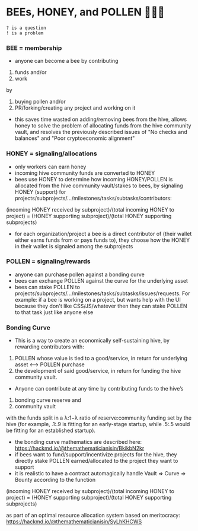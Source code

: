 # BEEs, HONEY, and POLLEN 🐝🍯🌺

    ? is a question
    ! is a problem

### BEE = membership
- anyone can become a bee by contributing
1. funds 
and/or
2. work

by

1. buying pollen
and/or
2. PR/forking/creating any project and working on it
- this saves time wasted on adding/removing bees from the hive, allows honey to solve the problem of allocating funds from the hive community vault, and resolves the previously described issues of "No checks and balances" and "Poor cryptoeconomic alignment"

### HONEY = signaling/allocations
- only workers can earn honey
- incoming hive community funds are converted to HONEY
- bees use HONEY to determine how incoming HONEY/POLLEN is allocated from the hive community vault/stakes to bees, by signaling HONEY (support) for projects/subprojects/.../milestones/tasks/subtasks/contributors:

(incoming HONEY received by subproject)/(total incoming HONEY to project) = (HONEY supporting subproject)/(total HONEY supporting subprojects)

- for each organization/project a bee is a direct contributor of (their wallet either earns funds from or pays funds to), they choose how the HONEY in their wallet is signaled among the subprojects

### POLLEN = signaling/rewards
- anyone can purchase pollen against a bonding curve
- bees can exchange POLLEN against the curve for the underlying asset
- bees can stake POLLEN to projects/subprojects/.../milestones/tasks/subtasks/issues/requests. For example: if a bee is working on a project, but wants help with the UI because they don't like CSS/JS/whatever then they can stake POLLEN to that task just like anyone else
  
### Bonding Curve
- This is a way to create an economically self-sustaining hive, by rewarding contributors with:
1. POLLEN whose value is tied to a good/service, in return for underlying asset <--> POLLEN purchase
2. the development of said good/service, in return for funding the hive community vault.
- Anyone can contribute at any time by contributing funds to the hive’s
1. bonding curve reserve
and
2. community vault

with the funds split in a λ:1−λ ratio of reserve:community funding set by the hive (for example, .1:.9 is fitting for an early-stage startup, while .5:.5 would be fitting for an established startup).
- the bonding curve mathematics are described here: https://hackmd.io/@themathematicianisin/BkikbN2kr
- if bees want to fund/support/incentivize projects for the hive, they directly stake POLLEN earned/allocated to the project they want to support
- it is realistic to have a contract automagically handle Vault => Curve => Bounty according to the function

(incoming HONEY received by subproject)/(total incoming HONEY to project) = (HONEY supporting subproject)/(total HONEY supporting subprojects)

as part of an optimal resource allocation system based on meritocracy: https://hackmd.io/@themathematicianisin/SyLhKHCWS
